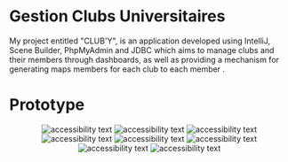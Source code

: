 # Gestion Clubs Universitaires

My project entitled "CLUB'Y", is an application developed using IntelliJ, Scene Builder, PhpMyAdmin and JDBC which aims to manage clubs and their members through dashboards, as well as providing a mechanism for generating maps members for each club to each member .

# Prototype  

<p align="center">
  <img src="https://i.imgur.com/5QsvpWD.png"  alt="accessibility text">
  <img src="https://i.imgur.com/nadkBFg.png" alt="accessibility text">
  <img src="https://i.imgur.com/IJNswVY.png"  alt="accessibility text">
  <img src="https://i.imgur.com/cxgOaAy.png"  alt="accessibility text">
  <img src="https://i.imgur.com/obpQeTw.png"  alt="accessibility text">
  <img src="https://i.imgur.com/O1botAL.png"  alt="accessibility text">
  <img src="https://i.imgur.com/q2Jmtq8.png"  alt="accessibility text">
  <img src="https://i.imgur.com/vquM4Iq.png"  alt="accessibility text">

</p>

